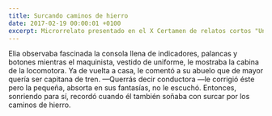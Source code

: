 ```yaml
---
title: Surcando caminos de hierro 
date: 2017-02-19 00:00:01 +0100
excerpt: Microrrelato presentado en el X Certamen de relatos cortos "Un tren, un viaje, unahistoria... en Cercanias Madrid"
---
```

Elia observaba fascinada la consola llena de indicadores, palancas y botones
mientras el maquinista, vestido de uniforme, le mostraba la cabina de la
locomotora. 
Ya de vuelta a casa, le comentó a su abuelo que de mayor quería ser capitana de
tren. —Querrás decir conductora —le corrigió éste pero la pequeña, absorta en
sus fantasías, no le escuchó. Entonces, sonriendo para sí, recordó cuando él
también soñaba con surcar por los caminos de hierro.

